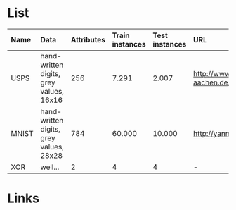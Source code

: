 # List #

| **Name** | **Data** | **Attributes** | **Train instances** | **Test instances** | **URL** |
|:---------|:---------|:---------------|:--------------------|:-------------------|:--------|
| USPS   | hand-written digits, grey values, 16x16 | 256 | 7.291 | 2.007 | http://www-i6.informatik.rwth-aachen.de/~keysers/usps.html |
| MNIST  | hand-written digits, grey values, 28x28 | 784 | 60.000 | 10.000 | http://yann.lecun.com/exdb/mnist/ |
| XOR    | well... | 2 | 4 | 4 | - |

# Links #

